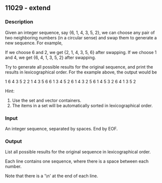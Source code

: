 ## 11029 - extend

### Description

Given an integer sequence, say {6, 1, 4, 3, 5, 2}, we can choose any pair of two neighboring numbers (in a circular sense) and swap them to generate a new sequence. For example,

If we choose 6 and 2, we get {2, 1, 4, 3, 5, 6} after swapping.
If we choose 1 and 4, we get {6, 4, 1, 3, 5, 2} after swapping.

Try to generate all possible results for the original sequence, and print the results in lexicographical order. For the example above, the output would be

1 6 4 3 5 2
2 1 4 3 5 6
6 1 3 4 5 2
6 1 4 3 2 5
6 1 4 5 3 2
6 4 1 3 5 2

Hint:

1. Use the set and vector containers.
2. The items in a set will be automatically sorted in lexicographical order.

### Input

An integer sequence, separated by spaces. End by EOF.

### Output

List all possible results for the original sequence in lexicographical order.

Each line contains one sequence, where there is a space between each number.

 Note that there is a '\n' at the end of each line.
